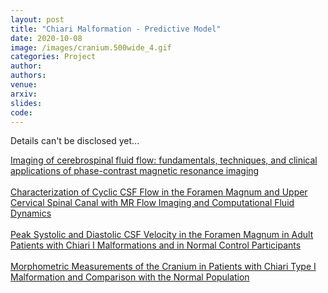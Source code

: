 ```yaml
---
layout: post
title: "Chiari Malformation - Predictive Model"
date: 2020-10-08
image: /images/cranium.500wide_4.gif
categories: Project
author:
authors:
venue:
arxiv:
slides:
code:
---
```

Details can't be disclosed yet...

[Imaging of cerebrospinal fluid flow: fundamentals, techniques, and clinical applications of phase-contrast magnetic resonance imaging](https://www.ncbi.nlm.nih.gov/pmc/articles/PMC6717940/)\
\
[Characterization of Cyclic CSF Flow in the Foramen Magnum and Upper Cervical Spinal Canal with MR Flow Imaging and Computational Fluid Dynamics](http://www.ajnr.org/content/31/6/997.long)\
\
[Peak Systolic and Diastolic CSF Velocity in the Foramen Magnum in Adult Patients with Chiari I Malformations and in Normal Control Participants](http://www.ajnr.org/content/24/2/169.long)\
\
[Morphometric Measurements of the Cranium in Patients with Chiari Type I Malformation and Comparison with the Normal Population](https://link.springer.com/article/10.1007/s007010200020)
